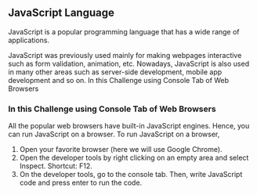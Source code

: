 ## JavaScript Language

JavaScript is a popular programming language that has a wide range of applications.

JavaScript was previously used mainly for making webpages interactive such as form validation, animation, etc. Nowadays, JavaScript is also used in many other areas such as server-side development, mobile app development and so on.
In this Challenge using Console Tab of Web Browsers

### In this Challenge using Console Tab of Web Browsers
All the popular web browsers have built-in JavaScript engines. Hence, you can run JavaScript on a browser. To run JavaScript on a browser,
1. Open your favorite browser (here we will use Google Chrome).
2. Open the developer tools by right clicking on an empty area and select Inspect. Shortcut: F12.
3. On the developer tools, go to the console tab. Then, write JavaScript code and press enter to run the code.

